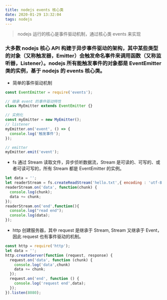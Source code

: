 ```yaml
---
title: nodejs events 核心类
date: 2020-01-29 13:32:04
tags: nodejs
---
```


> nodejs 运行的核心是事件驱动机制，通过核心类 events 来实现

<!-- more -->


### 大多数 nodejs 核心 API 构建于异步事件驱动的架构，其中某些类型的对象（又称触发器，Emitter）会触发命名事件来调用函数（又称监听器，Listener）。nodejs 所有能触发事件的对象都是 EventEmitter 类的实例，基于 nodejs 的 events 核心类。

- 简单的事件驱动机制

```js
const EventEmitter = require('events');

// 继承 event 的事件驱动特性
class MyEmitter extends EventEmitter {}

// 实例化
const myEmitter = new MyEmitter();
// listener
myEmitter.on('event', () => {
  console.log('触发事件');
});

// emitter
myEmitter.emit('event');

```

- fs 通过 Stream 读取文件，异步侦听数据流，Stream 是可读的、可写的、或者可读可写的，所有 Stream 都是 EventEmitter 的实例。

```js
let data = '';
let readerStream = fs.createReadStream('hello.txt',{ encoding : 'utf-8', highWaterMark : 1});
readerStream.on('data', function(chunk) {
  console.log(chunk);
  data += chunk;
});
readerStream.on('end',function(){
  console.log("read end");
  console.log(data);
});

```


- http 创建服务器，其中 request 是继承于 Stream, Stream 又继承于 Event，因此 request 也有事件驱动的机制。

```js
const http = require('http');
let data = '';
http.createServer(function (request, response) {
  request.on('data', function (chunk) {
    console.log('data',chunk)
    data += chunk;
  });
  request.on('end', function () {
    console.log('request end',data);
  });
}).listen(8080);
```